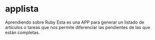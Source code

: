 # applista
Aprendiendo sobre Ruby
Esta es una APP para generar un listado de artículos o tareas que nos permite diferenciar las pendientes de las que están completas.

